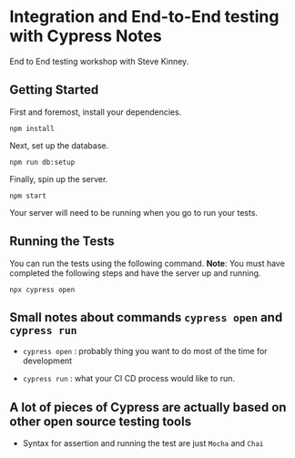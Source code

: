 # Integration and End-to-End testing with Cypress Notes

End to End testing workshop with Steve Kinney. 

## Getting Started

First and foremost, install your dependencies.

```
npm install
```

Next, set up the database.

```
npm run db:setup
```

Finally, spin up the server.

```
npm start
```

Your server will need to be running when you go to run your tests.

## Running the Tests

You can run the tests using the following command. **Note**: You must have completed the following steps and have the server up and running.

```
npx cypress open
```


## Small notes about commands `cypress open` and `cypress run` 

- `cypress open` : probably thing you want to do most of the time for development

- `cypress run` : what your CI CD process would like to run.

## A lot of pieces of Cypress are actually based on other open source testing tools

- Syntax for assertion and running the test are just `Mocha` and `Chai` 

